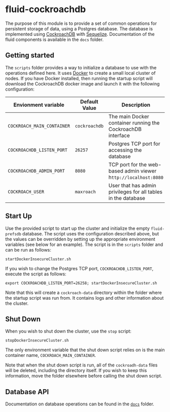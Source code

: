 # fluid-cockroachdb

The purpose of this module is to provide a set of common operations for
persistent storage of data, using a Postgres database.  The database is
implemented using [CockroachDB](https://www.cockroachlabs.com/) with
[Sequelize](https://sequelize.readthedocs.io/en/v3).  Documentation of the fluid
components is available in the `docs` folder.

## Getting started

The `scripts` folder provides a way to initialize a database to use with the
operations defined here.  It uses [Docker](https://www.docker.com/get-started)
to create a small local cluster of nodes.  If you have Docker installed, then
running the startup script will download the CockroachDB docker image and launch
it with the following configuration:

| Envionment variable        | Default Value | Description |
| -------------------------- | ------------- | ----------- |
| `COCKROACH_MAIN_CONTAINER` | `cockroachdb` | The main Docker container running the CockroachDB interface |
| `COCKROACHDB_LISTEN_PORT`  | `26257`       | Postgres TCP port for accessing the database |
| `COCKROACHDB_ADMIN_PORT`   | `8080`        | TCP port for the web-based admin viewer<br>h`ttp://localhost:8080` |
| `COCKROACH_USER`           | `maxroach`    | User that has admin privileges for all tables in the database |

## Start Up

Use the provided script to start up the cluster and initialize the empty
`fluid-prefsdb` database.  The script uses the configuration described above,
but the values can be overridden by setting up the appropriate environment
variables (see below for an example).  The script is in the `scripts` folder and
can be run as follows:

```console
startDockerInsecureCluster.sh
```

If you wish to change the Postgres TCP port, `COCKROACHDB_LISTEN_PORT`, execute
the script as follows:

```console
export COCKROACHDB_LISTEN_PORT=26258; startDockerInsecureCluster.sh
```

Note that this will create a `cockroach-data` directory within the folder where
the startup script was run from.  It contains logs and other information about
the cluster.

## Shut Down

When you wish to shut down the cluster, use the `stop` script:

```console
stopDockerInsecureCluster.sh
```

The only environment variable that the shut down script relies on is the main
container name, `COCKROACH_MAIN_CONTAINER`.

Note that when the shut down script is run, all of the `cockroadh-data` files
will be deleted, including the directory itself.  If you wish to keep this
information, move the folder elsewhere before calling the shut down script.

## Database API

Documentation on database operations can be found in the
[`docs`]("./docs/Operations.md") folder.
